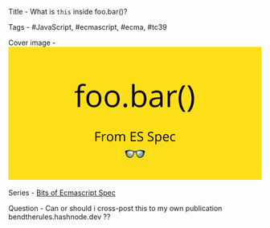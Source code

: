 Title - What is `this` inside foo.bar()? 

Tags - #JavaScript, #ecmascript, #ecma, #tc39

Cover image - ![](./cover-image.jpeg)

Series - [Bits of Ecmascript Spec](https://hashnode.com/series/bits-of-ecmascript-spec-ck7y31jpp02m7zns16f82tv81)

Question - Can or should i cross-post this to my own publication bendtherules.hashnode.dev ??